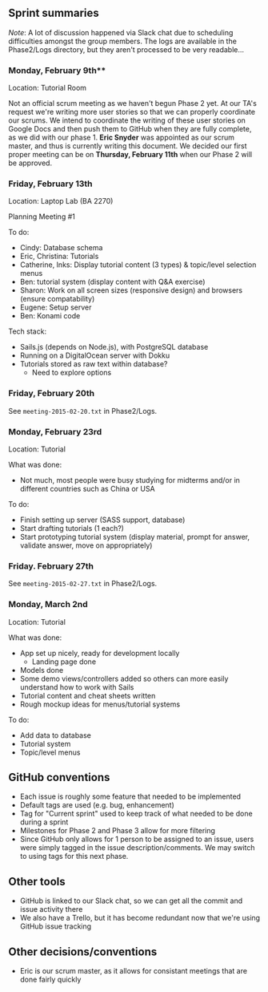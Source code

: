 ## Sprint summaries

*Note*: A lot of discussion happened via Slack chat due to scheduling difficulties amongst the group members. The logs are available in the Phase2/Logs directory, but they aren't processed to be very readable...

### Monday, February 9th**
Location: Tutorial Room

Not an official scrum meeting as we haven't begun Phase 2 yet. At our TA's request we're writing more user stories so that we can properly coordinate our scrums. We intend to coordinate the writing of these user stories on Google Docs and then push them to GitHub when they are fully complete, as we did with our phase 1. **Eric Snyder** was appointed as our scrum master, and thus is currently writing this document. We decided our first proper meeting can be on **Thursday, February 11th** when our Phase 2 will be approved.

### Friday, February 13th
Location: Laptop Lab (BA 2270)

Planning Meeting #1

To do:
- Cindy: Database schema
- Eric, Christina: Tutorials
- Catherine, Inks: Display tutorial content (3 types) & topic/level selection menus
- Ben: tutorial system (display content with Q&A exercise)
- Sharon: Work on all screen sizes (responsive design) and browsers (ensure compatability)
- Eugene: Setup server
- Ben: Konami code

Tech stack:
- Sails.js (depends on Node.js), with PostgreSQL database
- Running on a DigitalOcean server with Dokku
- Tutorials stored as raw text within database?
  + Need to explore options

### Friday, February 20th
See `meeting-2015-02-20.txt` in Phase2/Logs.

### Monday, February 23rd
Location: Tutorial

What was done:
- Not much, most people were busy studying for midterms and/or in different countries such as China or USA

To do:
- Finish setting up server (SASS support, database)
- Start drafting tutorials (1 each?)
- Start prototyping tutorial system (display material, prompt for answer, validate answer, move on appropriately)

### Friday. February 27th
See `meeting-2015-02-27.txt` in Phase2/Logs.

### Monday, March 2nd
Location: Tutorial

What was done:
- App set up nicely, ready for development locally
  + Landing page done
- Models done
- Some demo views/controllers added so others can more easily understand how to work with Sails
- Tutorial content and cheat sheets written
- Rough mockup ideas for menus/tutorial systems

To do:
- Add data to database
- Tutorial system
- Topic/level menus


## GitHub conventions
- Each issue is roughly some feature that needed to be implemented
- Default tags are used (e.g. bug, enhancement)
- Tag for "Current sprint" used to keep track of what needed to be done during a sprint
- Milestones for Phase 2 and Phase 3 allow for more filtering
- Since GitHub only allows for 1 person to be assigned to an issue, users were simply tagged in the issue description/comments. We may switch to using tags for this next phase.


## Other tools
- GitHub is linked to our Slack chat, so we can get all the commit and issue activity there
- We also have a Trello, but it has become redundant now that we're using GitHub issue tracking


## Other decisions/conventions
- Eric is our scrum master, as it allows for consistant meetings that are done fairly quickly
